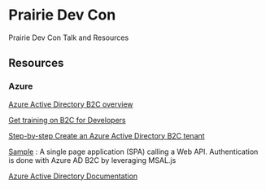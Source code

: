 # Prairie Dev Con
Prairie Dev Con Talk and Resources 

## Resources 

### Azure 

[Azure Active Directory B2C overview](https://docs.microsoft.com/en-us/azure/active-directory-b2c/active-directory-b2c-overview) 

[Get training on B2C for Developers](https://aka.ms/learnAADB2C)

[Step-by-step Create an Azure Active Directory B2C tenant](https://docs.microsoft.com/en-ca/azure/active-directory-b2c/tutorial-create-tenant)

[Sample](https://github.com/Azure-Samples/active-directory-b2c-javascript-msal-singlepageapp) : A single page application (SPA) calling a Web API. Authentication is done with Azure AD B2C by leveraging MSAL.js

[Azure Active Directory Documentation](https://docs.microsoft.com/en-ca/azure/active-directory/)

